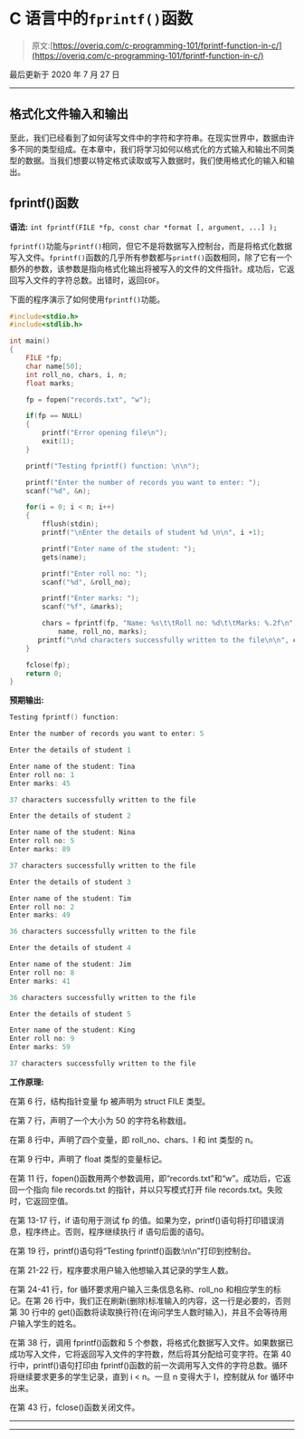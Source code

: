 # C 语言中的`fprintf()`函数

> 原文:[https://overiq.com/c-programming-101/fprintf-function-in-c/](https://overiq.com/c-programming-101/fprintf-function-in-c/)

最后更新于 2020 年 7 月 27 日

* * *

## 格式化文件输入和输出

至此，我们已经看到了如何读写文件中的字符和字符串。在现实世界中，数据由许多不同的类型组成。在本章中，我们将学习如何以格式化的方式输入和输出不同类型的数据。当我们想要以特定格式读取或写入数据时，我们使用格式化的输入和输出。

## fprintf()函数

**语法:** `int fprintf(FILE *fp, const char *format [, argument, ...] );`

`fprintf()`功能与`printf()`相同，但它不是将数据写入控制台，而是将格式化数据写入文件。`fprintf()`函数的几乎所有参数都与`printf()`函数相同，除了它有一个额外的参数，该参数是指向格式化输出将被写入的文件的文件指针。成功后，它返回写入文件的字符总数。出错时，返回`EOF`。

下面的程序演示了如何使用`fprintf()`功能。

```c
#include<stdio.h>
#include<stdlib.h>

int main()
{
    FILE *fp;
    char name[50];
    int roll_no, chars, i, n;
    float marks;

    fp = fopen("records.txt", "w");

    if(fp == NULL)
    {
        printf("Error opening file\n");
        exit(1);
    }

    printf("Testing fprintf() function: \n\n");

    printf("Enter the number of records you want to enter: ");
    scanf("%d", &n);

    for(i = 0; i < n; i++)
    {
        fflush(stdin);
        printf("\nEnter the details of student %d \n\n", i +1);

        printf("Enter name of the student: ");
        gets(name);

        printf("Enter roll no: ");
        scanf("%d", &roll_no);

        printf("Enter marks: ");
        scanf("%f", &marks);

        chars = fprintf(fp, "Name: %s\t\tRoll no: %d\t\tMarks: %.2f\n",
            name, roll_no, marks);
       printf("\n%d characters successfully written to the file\n\n", chars);
    }

    fclose(fp);
    return 0;
}

```

**预期输出:**

```c
Testing fprintf() function:

Enter the number of records you want to enter: 5

Enter the details of student 1

Enter name of the student: Tina
Enter roll no: 1
Enter marks: 45

37 characters successfully written to the file

Enter the details of student 2

Enter name of the student: Nina
Enter roll no: 5
Enter marks: 89

37 characters successfully written to the file

Enter the details of student 3

Enter name of the student: Tim
Enter roll no: 2
Enter marks: 49

36 characters successfully written to the file

Enter the details of student 4

Enter name of the student: Jim
Enter roll no: 8
Enter marks: 41

36 characters successfully written to the file

Enter the details of student 5

Enter name of the student: King
Enter roll no: 9
Enter marks: 59

37 characters successfully written to the file

```

**工作原理:**

在第 6 行，结构指针变量 fp 被声明为 struct FILE 类型。

在第 7 行，声明了一个大小为 50 的字符名称数组。

在第 8 行中，声明了四个变量，即 roll_no、chars、I 和 int 类型的 n。

在第 9 行中，声明了 float 类型的变量标记。

在第 11 行，fopen()函数用两个参数调用，即“records.txt”和“w”。成功后，它返回一个指向 file records.txt 的指针，并以只写模式打开 file records.txt。失败时，它返回空值。

在第 13-17 行，if 语句用于测试 fp 的值。如果为空，printf()语句将打印错误消息，程序终止。否则，程序继续执行 if 语句后面的语句。

在第 19 行，printf()语句将“Testing fprintf()函数:\n\n”打印到控制台。

在第 21-22 行，程序要求用户输入他想输入其记录的学生人数。

在第 24-41 行，for 循环要求用户输入三条信息名称、roll_no 和相应学生的标记。在第 26 行中，我们正在刷新(删除)标准输入的内容，这一行是必要的，否则第 30 行中的 get()函数将读取换行符(在询问学生人数时输入)，并且不会等待用户输入学生的姓名。

在第 38 行，调用 fprintf()函数和 5 个参数，将格式化数据写入文件。如果数据已成功写入文件，它将返回写入文件的字符数，然后将其分配给可变字符。在第 40 行中，printf()语句打印由 fprintf()函数的前一次调用写入文件的字符总数。循环将继续要求更多的学生记录，直到 i < n。一旦 n 变得大于 I，控制就从 for 循环中出来。

在第 43 行，fclose()函数关闭文件。

* * *

* * *